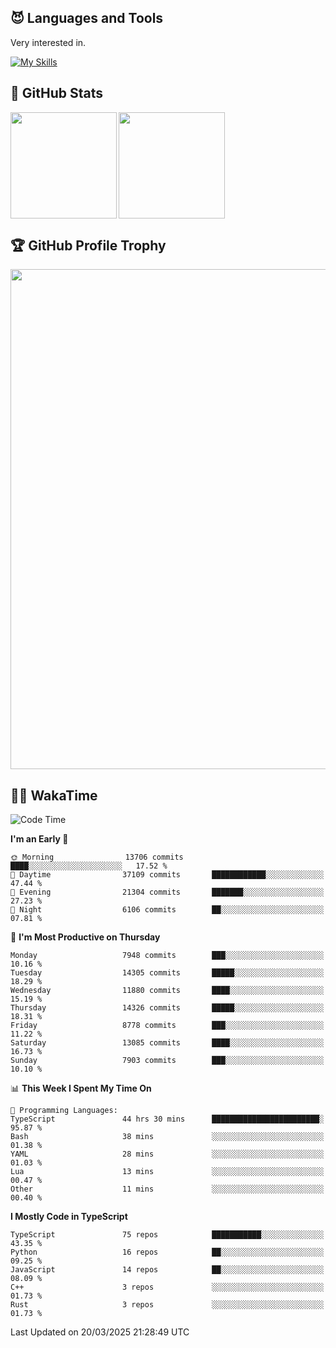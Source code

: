 <!-- # Hi there <img width="35" src="https://user-images.githubusercontent.com/50891407/148686885-0fefeb76-4cf6-473a-9e3e-889ce5513450.gif" /> I'm Yuta Ohira -->

<!-- ![alesion30](https://github.com/Alesion30/Alesion30/assets/50891407/5814fd76-9743-4cf8-89ff-b2be2fd49fb6) -->


<!--
[![Likes](https://badgen.org/img/zenn/alesion/likes?style=for-the-badge)](https://zenn.dev/alesion)
[![Followers](https://badgen.org/img/zenn/alesion/followers?style=for-the-badge)](https://zenn.dev/alesion)
[![Articles](https://badgen.org/img/zenn/alesion/articles?style=for-the-badge)](https://zenn.dev/alesion)
[![Books](https://badgen.org/img/zenn/alesion/books?style=for-the-badge)](https://zenn.dev/alesion?tab=books)
[![Scraps](https://badgen.org/img/zenn/alesion/scraps?style=for-the-badge)](https://zenn.dev/alesion?tab=scraps)

[![Contributions](https://badgen.org/img/qiita/alesion30/contributions?style=for-the-badge)](https://qiita.com/alesion30)
[![Followers](https://badgen.org/img/qiita/alesion30/followers?style=for-the-badge)](https://qiita.com/alesion30)
[![Articles](https://badgen.org/img/qiita/alesion30/articles?style=for-the-badge)](https://qiita.com/alesion30)
-->

<!-- <p align="left"> -->
  <!-- GitHub -->
<!--   <a href="https://github.com/alesion30/alesion30/">
    <img src="https://komarev.com/ghpvc/?username=alesion30" alt="alesion30" />
  </a>
  <a href="https://github.com/alesion30">
    <img height="20" src="https://img.shields.io/github/followers/alesion30?label=follow&logo=github&style=flat" />
  </a> -->
  <!-- Zenn -->
<!--   <a href="https://zenn.dev/alesion">
    <img src="https://zenn.badge.nikaera.com/s/alesion/likes?style=flat" alt="alesion likes" />
  </a>
  <a href="https://zenn.dev/alesion/articles">
    <img src="https://zenn.badge.nikaera.com/s/alesion/articles?style=flat" alt="alesion articles" />
  </a>
  <a href="https://zenn.dev/alesion/followers">
    <img src="https://zenn.badge.nikaera.com/s/alesion/followers?style=flat" alt="alesion followers" />
  </a>
  <a href="https://zenn.dev/alesion/books">
    <img src="https://zenn.badge.nikaera.com/s/alesion/books?style=flat" alt="alesion books" />
  </a>
  <a href="https://zenn.dev/alesion/scraps">
    <img src="https://zenn.badge.nikaera.com/s/alesion/scraps?style=flat" alt="alesion scraps" />
  </a> -->
  <!-- qiita -->
<!--   <a href="http://qiita.com/Alesion30">
    <img height="20" src="https://qiita-badge.apiapi.app/s/Alesion30/posts.svg" />
  </a>
    <img height="20" src="https://qiita-badge.apiapi.app/s/Alesion30/contributions.svg" />
  </a> -->
<!-- </p> -->

## 😈 Languages and Tools

Very interested in.

[![My Skills](https://skillicons.dev/icons?i=react,nextjs,typescript,flutter,firebase)](https://skillicons.dev)

<!-- I can handle a few others. -->

<!-- [![My Skills](https://skillicons.dev/icons?i=javascript,vue,nuxt,redux,electron,express,nodejs,deno,dart,python,flask,php,laravel,wordpress,go,rust,html,css,sass,tailwind,bootstrap,webpack,supabase,aws,dynamodb,mysql,figma,xd,vscode,latex)](https://skillicons.dev) -->

## 💎 GitHub Stats

<div>
  <img height="170" align="left" src="https://github-readme-stats.vercel.app/api?username=Alesion30&count_private=true&show_icons=true&title_color=81A1C1&text_color=ECEFF4&bg_color=2E3440&icon_color=D8DEE9&border_radius=10" />
  <img height="170" src="https://github-readme-stats.vercel.app/api/top-langs/?username=Alesion30&langs_count=8&layout=compact&title_color=81A1C1&text_color=ECEFF4&bg_color=2E3440&icon_color=D8DEE9&border_radius=10" />
</div>


## 🏆 GitHub Profile Trophy

<img width="800" src="https://github-profile-trophy.vercel.app/?username=Alesion30&theme=nord&no-frame=true"/>


## 🧑‍💻 WakaTime

<!--START_SECTION:waka-->
![Code Time](http://img.shields.io/badge/Code%20Time-4%2C259%20hrs%2032%20mins-blue)

**I'm an Early 🐤** 

```text
🌞 Morning                13706 commits       ████░░░░░░░░░░░░░░░░░░░░░   17.52 % 
🌆 Daytime                37109 commits       ████████████░░░░░░░░░░░░░   47.44 % 
🌃 Evening                21304 commits       ███████░░░░░░░░░░░░░░░░░░   27.23 % 
🌙 Night                  6106 commits        ██░░░░░░░░░░░░░░░░░░░░░░░   07.81 % 
```
📅 **I'm Most Productive on Thursday** 

```text
Monday                   7948 commits        ███░░░░░░░░░░░░░░░░░░░░░░   10.16 % 
Tuesday                  14305 commits       █████░░░░░░░░░░░░░░░░░░░░   18.29 % 
Wednesday                11880 commits       ████░░░░░░░░░░░░░░░░░░░░░   15.19 % 
Thursday                 14326 commits       █████░░░░░░░░░░░░░░░░░░░░   18.31 % 
Friday                   8778 commits        ███░░░░░░░░░░░░░░░░░░░░░░   11.22 % 
Saturday                 13085 commits       ████░░░░░░░░░░░░░░░░░░░░░   16.73 % 
Sunday                   7903 commits        ███░░░░░░░░░░░░░░░░░░░░░░   10.10 % 
```


📊 **This Week I Spent My Time On** 

```text
💬 Programming Languages: 
TypeScript               44 hrs 30 mins      ████████████████████████░   95.87 % 
Bash                     38 mins             ░░░░░░░░░░░░░░░░░░░░░░░░░   01.38 % 
YAML                     28 mins             ░░░░░░░░░░░░░░░░░░░░░░░░░   01.03 % 
Lua                      13 mins             ░░░░░░░░░░░░░░░░░░░░░░░░░   00.47 % 
Other                    11 mins             ░░░░░░░░░░░░░░░░░░░░░░░░░   00.40 % 
```

**I Mostly Code in TypeScript** 

```text
TypeScript               75 repos            ███████████░░░░░░░░░░░░░░   43.35 % 
Python                   16 repos            ██░░░░░░░░░░░░░░░░░░░░░░░   09.25 % 
JavaScript               14 repos            ██░░░░░░░░░░░░░░░░░░░░░░░   08.09 % 
C++                      3 repos             ░░░░░░░░░░░░░░░░░░░░░░░░░   01.73 % 
Rust                     3 repos             ░░░░░░░░░░░░░░░░░░░░░░░░░   01.73 % 
```




 Last Updated on 20/03/2025 21:28:49 UTC
<!--END_SECTION:waka-->
